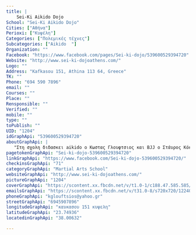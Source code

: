```yaml
---
title: |
    Sei-Ki Aikido Dojo
School: "Sei-Ki Aikido Dojo"
Cities: ["Αθήνα"]
Perioxi: ["Κυψέλη"]
Categories: ["Πολεμικές τέχνες"]
Subcategories: ["Aikido  "]
Organization: ""
Facebook: "https://www.facebook.com/pages/Sei-ki-dojo/539600529394720"
Website: "http://www.sei-ki-dojoathens.com/"
Logo: ""
Address: "Kafkasou 151, Athina 113 64, Greece"
TK: ""
Phone: "694 590 7896"
email: ""
Courses: ""
Place: ""
Rensponsible: ""
Verified: ""
mobile: ""
type: ""
toPublish: ""
UID: "1204"
idGraphApi: "539600529394720"
aboutGraphApi: | 
   "Στη σχολη διδασκει aikido o Κωστας Γλουφτσιος και ΒJJ o Στάυρος Κόκκινος"
pagetokenGraphApi: "Sei-ki-dojo-539600529394720"
linkGraphApi: "https://www.facebook.com/Sei-ki-dojo-539600529394720/"
checkinsGraphApi: "71"
categoryGraphApi: "Martial Arts School"
websiteGraphApi: "http://www.sei-ki-dojoathens.com/"
pictureGraphApi: "1204"
coverGraphApi: "https://scontent.xx.fbcdn.net/v/t1.0-1/c188.47.585.585/s50x50/579029_539600679394705_414887770_n.jpg?oh=d408131a147008ea774e390d5ce26a71&amp;oe=5B4CA221"
emailsGraphApi: "https://scontent.xx.fbcdn.net/v/t31.0-8/s720x720/12240866_999851106702991_7787249735164101772_o.jpg?oh=62b840812d4b8e29756c310fc7475684&amp;oe=5B09FD0D"
phoneGraphApi: "kglouftsios@yahoo.gr"
streetGraphApi: "6945907896"
longitudeGraphApi: "καυκασου 151 κυψελη"
latitudeGraphApi: "23.74936"
locatedinGraphApi: "38.00632"

---
```




